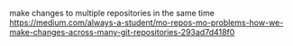 make changes to multiple repositories in the same time
https://medium.com/always-a-student/mo-repos-mo-problems-how-we-make-changes-across-many-git-repositories-293ad7d418f0